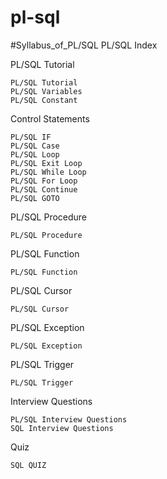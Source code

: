 # pl-sql
#Syllabus_of_PL/SQL
PL/SQL Index

PL/SQL Tutorial

    PL/SQL Tutorial
    PL/SQL Variables
    PL/SQL Constant

Control Statements

    PL/SQL IF
    PL/SQL Case
    PL/SQL Loop
    PL/SQL Exit Loop
    PL/SQL While Loop
    PL/SQL For Loop
    PL/SQL Continue
    PL/SQL GOTO

PL/SQL Procedure

    PL/SQL Procedure

PL/SQL Function

    PL/SQL Function

PL/SQL Cursor

    PL/SQL Cursor

PL/SQL Exception

    PL/SQL Exception

PL/SQL Trigger

    PL/SQL Trigger

Interview Questions

    PL/SQL Interview Questions
    SQL Interview Questions

Quiz

    SQL QUIZ


